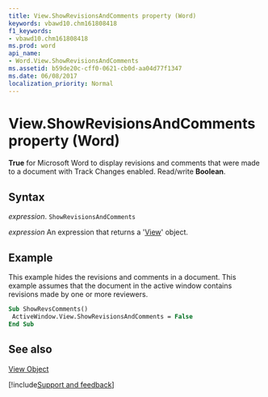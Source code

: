 ```yaml
---
title: View.ShowRevisionsAndComments property (Word)
keywords: vbawd10.chm161808418
f1_keywords:
- vbawd10.chm161808418
ms.prod: word
api_name:
- Word.View.ShowRevisionsAndComments
ms.assetid: b59de20c-cff0-0621-cb0d-aa04d77f1347
ms.date: 06/08/2017
localization_priority: Normal
---
```



# View.ShowRevisionsAndComments property (Word)

 **True** for Microsoft Word to display revisions and comments that were made to a document with Track Changes enabled. Read/write **Boolean**.


## Syntax

_expression_. `ShowRevisionsAndComments`

 _expression_ An expression that returns a '[View](Word.View.md)' object.


## Example

This example hides the revisions and comments in a document. This example assumes that the document in the active window contains revisions made by one or more reviewers.


```vb
Sub ShowRevsComments() 
 ActiveWindow.View.ShowRevisionsAndComments = False 
End Sub
```


## See also


[View Object](Word.View.md)

[!include[Support and feedback](~/includes/feedback-boilerplate.md)]